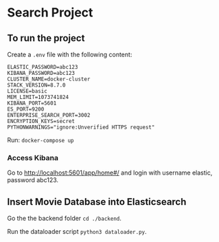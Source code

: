 # Search Project

## To run the project

Create a `.env` file with the following content:

```env
ELASTIC_PASSWORD=abc123
KIBANA_PASSWORD=abc123
CLUSTER_NAME=docker-cluster
STACK_VERSION=8.7.0
LICENSE=basic
MEM_LIMIT=1073741824
KIBANA_PORT=5601
ES_PORT=9200
ENTERPRISE_SEARCH_PORT=3002
ENCRYPTION_KEYS=secret
PYTHONWARNINGS="ignore:Unverified HTTPS request"
```

Run: `docker-compose up`

### Access Kibana

Go to <http://localhost:5601/app/home#/> and login with username elastic, password abc123.

## Insert Movie Database into Elasticsearch

Go the the backend folder `cd ./backend`.

Run the dataloader script `python3 dataloader.py`.

